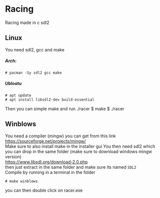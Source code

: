 # Racing
Racing made in c sdl2  

## Linux
You need sdl2, gcc and make
##### Arch:
    # pacman -Sy sdl2 gcc make
##### Ubloatu
    # apt update
    # apt install libsdl2-dev build-essential
Then you can simple make and run ./racer
    $ make
    $ ./racer
## Winblows
You need a compiler (mingw) you can get from this link  
https://sourceforge.net/projects/mingw/  
Make sure to also install make in the installer gui
You then need sdl2 which you can drop in the same folder (make sure to download windows mingw version)  
https://www.libsdl.org/download-2.0.php  
then just extract in the same folder and make sure its named `SDL2`  
Compile by running in a terminal in the folder  

    # make winblows
you can then double click on racer.exe
